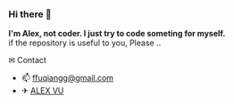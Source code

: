 ### Hi there 👋

**I'm Alex, not coder. I just try to code someting for myself.**  
 if the repository is useful to you, Please ..

✉ Contact
- 📫 ffuqiangg@gmail.com
- ✈ [ALEX VU](https://t.me/ffuqiangg)

<!--START_SECTION:waka-->
<!--END_SECTION:waka-->
